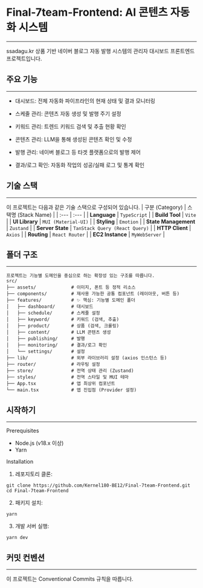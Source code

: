 # Final-7team-Frontend: AI 콘텐츠 자동화 시스템

---

ssadagu.kr 상품 기반 네이버 블로그 자동 발행 시스템의 관리자 대시보드 프론트엔드 프로젝트입니다.

## 주요 기능

---

- 대시보드: 전체 자동화 파이프라인의 현재 상태 및 결과 모니터링

- 스케줄 관리: 콘텐츠 자동 생성 및 발행 주기 설정

- 키워드 관리: 트렌드 키워드 검색 및 추출 현황 확인

- 콘텐츠 관리: LLM을 통해 생성된 콘텐츠 확인 및 수정

- 발행 관리: 네이버 블로그 등 타겟 플랫폼으로의 발행 제어

- 결과/로그 확인: 자동화 작업의 성공/실패 로그 및 통계 확인

## 기술 스택

---

이 프로젝트는 다음과 같은 기술 스택으로 구성되어 있습니다.
| 구분 (Category) | 스택명 (Stack Name) |
| :--- | :--- |
| **Language** | `TypeScript` |
| **Build Tool** | `Vite` |
| **UI Library** | `MUI (Material-UI)` |
| **Styling** | `Emotion` |
| **State Management** | `Zustand` |
| **Server State** | `TanStack Query (React Query)` |
| **HTTP Client** | `Axios` |
| **Routing** | `React Router` |
| **EC2 Instance** | `MyWebServer` |

## 폴더 구조

---

```text
프로젝트는 기능별 도메인을 중심으로 하는 확장성 있는 구조를 따릅니다.
src/
├── assets/             # 이미지, 폰트 등 정적 리소스
├── components/         # 재사용 가능한 공통 컴포넌트 (레이아웃, 버튼 등)
├── features/           # ✨ 핵심: 기능별 도메인 폴더
│   ├── dashboard/      # 대시보드
│   ├── schedule/       # 스케줄 설정
│   ├── keyword/        # 키워드 (검색, 추출)
│   ├── product/        # 상품 (검색, 크롤링)
│   ├── content/        # LLM 콘텐츠 생성
│   ├── publishing/     # 발행
│   ├── monitoring/     # 결과/로그 확인
│   └── settings/       # 설정
├── lib/                # 외부 라이브러리 설정 (axios 인스턴스 등)
├── router/             # 라우팅 설정
├── store/              # 전역 상태 관리 (Zustand)
├── styles/             # 전역 스타일 및 MUI 테마
├── App.tsx             # 앱 최상위 컴포넌트
└── main.tsx            # 앱 진입점 (Provider 설정)
```

## 시작하기

---

Prerequisites

- Node.js (v18.x 이상)
- Yarn

Installation

1. 레포지토리 클론:

```text
git clone https://github.com/Kernel180-BE12/Final-7team-Frontend.git
cd Final-7team-Frontend
```

2. 패키지 설치:

```text
yarn
```

3. 개발 서버 실행:

```text
yarn dev
```

## 커밋 컨벤션

---

이 프로젝트는 Conventional Commits 규칙을 따릅니다.

